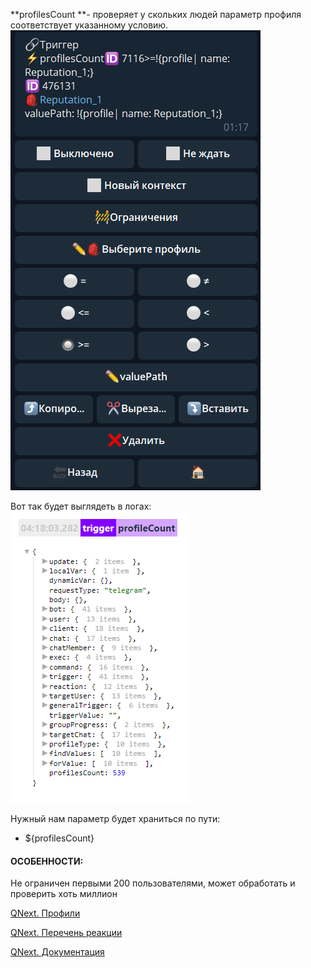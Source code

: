 
**profilesCount **- проверяет у скольких людей параметр профиля соответствует указанному условию.
![](./1.png)

Вот так будет выглядеть в логах: 
![](./2.png)

Нужный нам параметр будет храниться по пути: 
* ${profilesCount} 


#### ОСОБЕННОСТИ:

Не ограничен первыми 200 пользователями, может обработать и проверить хоть миллион



[QNext. Профили](/ph/QNext-admin-profile-about-04-25)

[QNext. Перечень реакции](/ph/QNext-admin-reaction-about-05-01)

[QNext. Документация](/ph/QNext-admin-documentation-05-08)

